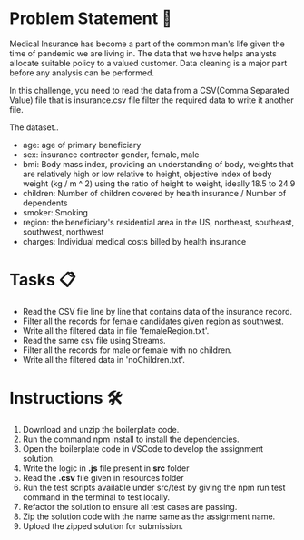 

# Problem Statement 🤔

Medical Insurance has become a part of the common man's life given the time of pandemic we are living in. The data that we have helps analysts allocate suitable policy to a valued customer. Data cleaning is a major part before any analysis can be performed.

In this challenge, you need to read the data from a CSV(Comma Separated Value) file that is insurance.csv file filter the required data to write it another file.

The dataset​..

- age: age of primary beneficiary​
- sex: insurance contractor gender, female, male​
- bmi: Body mass index, providing an understanding of body, weights that are relatively high or low relative to height, objective index of body weight (kg / m ^ 2) using the ratio of height to weight, ideally 18.5 to 24.9​
- children: Number of children covered by health insurance / Number of dependents​
- smoker: Smoking​
- region: the beneficiary's residential area in the US, northeast, southeast, southwest, northwest​
- charges: Individual medical costs billed by health insurance

# Tasks 📋
- Read the CSV file line by line that contains data of the insurance record.​
- Filter all the records for female candidates given region as southwest.​
- Write all the filtered data in file 'femaleRegion.txt'.
- Read the same csv file using Streams.​
- Filter all the records for male or female with no children.​
- Write all the filtered data in 'noChildren.txt'.

# Instructions 🛠️

1. Download and unzip the boilerplate code.
2. Run the command npm install to install the dependencies.
3. Open the boilerplate code in VSCode to develop the assignment solution.
4. Write the logic in **.js** file present in **src** folder
5. Read the **.csv** file given in resources folder
6. Run the test scripts available under src/test by giving the npm run test command in the terminal to test locally.
7. Refactor the solution to ensure all test cases are passing.
8. Zip the solution code with the name same as the assignment name.
9. Upload the zipped solution for submission.
